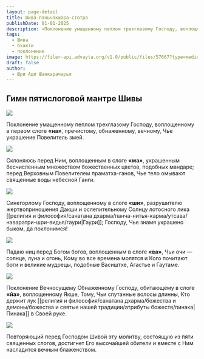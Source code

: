 ```yaml
---
layout: page-detail
title: Шива-паньчакшара-стотра
publishDate: 01-01-2025
description: «Поклонение умащенному пеплом трехглазому Господу, воплощенному в первом слоге «на», пречистому, обнаженному, вечному, Чье украшение Повелитель змей.Склоняюсь перед Ним, воплощенным в слоге «ма», украшенным бесчисленным множеством божественных цветов, подобных мандаре; перед Верховным Повелителем праматха-ганов, Чье тело омывают священные воды небесной Ганги».
tags:
  - Шива
  - бхакти
  - поклонение
image: https://filer-api.advayta.org/v1.0/public/files/57667?type=medium
draft: false
author:
  - Шри Ади Шанкарачарья
---
```


## Гимн пятислоговой мантре Шивы

  
![](/i/images/shiva-panchakshara-stotra-1.png) 

 Поклонение умащенному пеплом трехглазому Господу, воплощенному в первом слоге **«на»**, пречистому, обнаженному, вечному, Чье украшение Повелитель змей.

![](https://filer-api.advayta.org/v1.0/public/files/57668?type=medium) 

 Склоняюсь перед Ним, воплощенным в слоге **«ма»**, украшенным бесчисленным множеством божественных цветов, подобных мандаре; перед Верховным Повелителем праматха-ганов, Чье тело омывают священные воды небесной Ганги.

![](https://filer-api.advayta.org/v1.0/public/files/57669?type=medium) 

 Синегорлому Господу, воплощенному в слоге **«ши»**, разрушителю жертвоприношения Дакши и ослепительному Солнцу лотосного лика [[религия и философия/санатана дхарма/панча-нитья-карма/утсава/наваратри-шри-видья/гаури|Гаури]]; Господу, Чье знамя украшено быком, да поклонимся!

![](https://filer-api.advayta.org/v1.0/public/files/57670?type=medium) 

 Падаю ниц перед Богом богов, воплощенным в слоге **«ва»**, Чьи очи — солнце, луна и огонь, Кому во все времена молятся и Кого почитают боги и великие мудрецы, подобные Васиштхе, Агастье и Гаутаме.

![](https://filer-api.advayta.org/v1.0/public/files/57671?type=medium) 

 Поклонение Вечносущему Обнаженному Господу, обитающему в слоге **«йа»**, воплощенному Якше, Тому, Чьи спутанные волосы длинны, Кто держит лук [[религия и философия/санатана дхарма/божества и демоны/божества и святые нашей традиции/атрибуты божеств/пинака|Пинака]] в Своей руке.

![](https://filer-api.advayta.org/v1.0/public/files/57672?type=medium) 

 Повторяющий перед Господом Шивой эту молитву, состоящую из пяти священных слогов, достигнет Его высочайшей обители и вместе с Ним насладится вечным блаженством.
